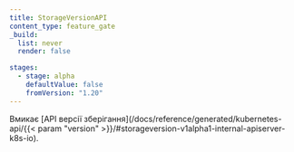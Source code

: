 ```yaml
---
title: StorageVersionAPI
content_type: feature_gate
_build:
  list: never
  render: false

stages:
  - stage: alpha
    defaultValue: false
    fromVersion: "1.20"
---
```

Вмикає [API версії зберігання](/docs/reference/generated/kubernetes-api/{{< param "version" >}}/#storageversion-v1alpha1-internal-apiserver-k8s-io).
